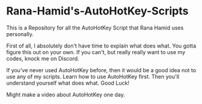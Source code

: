 # Rana-Hamid's-AutoHotKey-Scripts
This is a Repository for all the AutoHotKey Script that Rana Hamid uses personally.

First of all, I absolutely don't have time to explain what does what. You gotta figure this out on your own. If you can't, but really really want to use my codes, knock me on Discord.

If you've never used AutoHotKey before, then it would be a good idea not to use any of my scripts. Learn how to use AutoHotKey first. Then you'll understand yourself what does what. Good Luck!

Might make a video about AutoHotKey one day.
